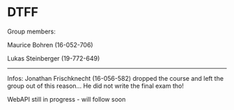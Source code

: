 # DTFF
Group members:

Maurice Bohren (16-052-706)

Lukas Steinberger (19-772-649)

************************
Infos:
Jonathan Frischknecht (16-056-582) dropped the course and left the group out of this reason...
He did not write the final exam tho!

WebAPI still in progress - will follow soon
